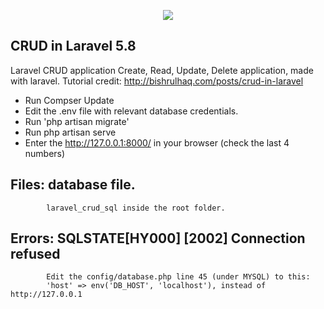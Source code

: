 <p align="center"><img src="https://laravel.com/assets/img/components/logo-laravel.svg"></p>

## CRUD in Laravel 5.8

Laravel CRUD application
Create, Read, Update, Delete application, made with laravel. 
Tutorial credit: http://bishrulhaq.com/posts/crud-in-laravel

- Run Compser Update
- Edit the .env file with relevant database credentials.
- Run 'php artisan migrate'
- Run php artisan serve
- Enter the http://127.0.0.1:8000/ in your browser (check the last 4 numbers)

## Files: database file. 
            laravel_crud_sql inside the root folder.

## Errors: SQLSTATE[HY000] [2002] Connection refused
            Edit the config/database.php line 45 (under MYSQL) to this:
            'host' => env('DB_HOST', 'localhost'), instead of http://127.0.0.1
